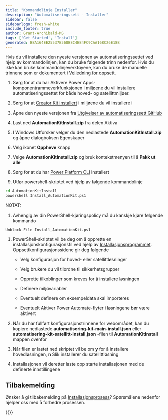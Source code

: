 ```yaml
---
title: "Kommandolinje Installer"
description: "Automatiseringssett - Installer"
sidebar: false
sidebarlogo: fresh-white
include_footer: true
author: Grant-Archibald-MS
tags: ['Get Started', 'Install']
generated: BBA164EE25537E568BEC4EE4FC9CAA168C26E18B
---
```


Hvis du vil installere den nyeste versjonen av automatiseringssettet ved hjelp av kommandolinjen, kan du bruke følgende trinn nedenfor. Hvis du ikke kan bruke kommandolinjeverktøyene, kan du bruke de manuelle trinnene som er dokumentert i [Veiledning for oppsett](https://learn.microsoft.com/power-automate/guidance/automation-kit/setup/prerequisites).

1. Sørg for at du har <a ref='https://learn.microsoft.com/power-apps/developer/component-framework/component-framework-for-canvas-apps#enable-the-power-apps-component-framework-feature' target="_blank">Aktivere Power Apps-komponentrammeverkfunksjonen</a> i miljøene du vil installere automatiseringssettet for både hoved- og satellittmiljøer.

1. Sørg for at <a href="https://appsource.microsoft.com/product/dynamics-365/microsoftpowercatarch.creatorkit1?tab=Reviews" target="_blank">Creator Kit installert</a> i miljøene du vil installere i

1. Åpne den nyeste versjonen fra <a href="https://github.com/microsoft/powercat-automation-kit/releases" target="_blank">Utgivelser av automatiseringssett GitHub</a>

1. Last ned **AutomationKitInstall.zip** fra delen Aktiva

1. I Windows Utforsker velger du den nedlastede **AutomationKitInstall.zip** og åpne dialogboksen Egenskaper

1. Velg ikonet **Oppheve** knapp

1. Velge **AutomationKitInstall.zip** og bruk kontekstmenyen til å **Pakk ut alle**

1. Sørg for at du har <a href="https://learn.microsoft.com/power-platform/developer/cli/introduction" target="_blank">Power Platform CLI</a> Installert

1. Utfør powershell-skriptet ved hjelp av følgende kommandolinje

```cmd
cd AutomationKitInstall
powershell Install_AutomationKit.ps1
```

NOTAT:
1. Avhengig av din PowerShell-kjøringspolicy må du kanskje kjøre følgende kommando

```cmd
Unblock-File Install_AutomationKit.ps1
```

1. PowerShell-skriptet vil be deg om å opprette en installasjonskonfigurasjonsfil ved hjelp av [Installasjonsprogrammet](/nb/get-started/setup). Oppsettkonfigurasjonssidene gir deg følgende

    - Velg konfigurasjon for hoved- eller satellittløsninger
   
    - Velg brukere du vil tilordne til sikkerhetsgrupper
   
    - Opprette tilkoblinger som kreves for å installere løsningen
    
    - Definere miljøvariabler
    
    - Eventuelt definere om eksempeldata skal importeres
    
    - Eventuelt Aktiver Power Automate-flyter i løsningene bør være aktivert

1. Når du har fullført konfigurasjonstrinnene for webområdet, kan du kopiere nedlastede **automatisering-kit-main-install.json** eller **automatisering-kit-satellitt-install.json** -filen til **AutomationKitInstall** mappen ovenfor

1. Når filen er lastet ned skriptet vil be om **y** for å installere hovedløsningen, **n** Slik installerer du satellittløsning

1. Installasjonen vil deretter laste opp starte installasjonen med de definerte innstillingene

## Tilbakemelding

Ønsker å gi tilbakemelding på [Installasjonsprosess](/nb/get-started/setup)? Spørsmålene nedenfor hjelper oss med å forbedre prosessen.

{{<questions name="/content/nb/get-started/setup-feedback.json" completed="Takk for at du gir tilbakemelding" showNavigationButtons="false" locale="nb">}}
